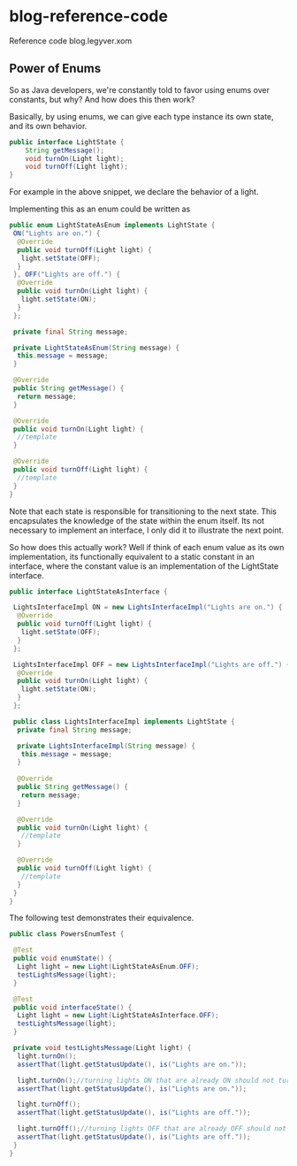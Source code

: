 # blog-reference-code
Reference code blog.legyver.xom

## Power of Enums
So as Java developers, we're constantly told to favor using enums over constants, but why?  And how does this then work?

Basically, by using enums, we can give each type instance its own state, and its own behavior.

```java
public interface LightState {
	String getMessage();
	void turnOn(Light light);
	void turnOff(Light light);
}
```
For example in the above snippet, we declare the behavior of a light.

Implementing this as an enum could be written as
```java
public enum LightStateAsEnum implements LightState {
 ON("Lights are on.") {
  @Override
  public void turnOff(Light light) {
   light.setState(OFF);
  }
 }, OFF("Lights are off.") {
  @Override
  public void turnOn(Light light) {
   light.setState(ON);
  }
 };

 private final String message;

 private LightStateAsEnum(String message) {
  this.message = message;
 }

 @Override
 public String getMessage() {
  return message;
 }

 @Override
 public void turnOn(Light light) {
  //template
 }

 @Override
 public void turnOff(Light light) {
  //template
 }
}
```
Note that each state is responsible for transitioning to the next state.  This encapsulates the knowledge of the state within the enum itself.  Its not necessary to implement an interface, I only did it to illustrate the next point.

So how does this actually work?  Well if think of each enum value as its own implementation, its functionally equivalent to a static constant in an interface, where the constant value is an implementation of the LightState interface.

```java
public interface LightStateAsInterface {

 LightsInterfaceImpl ON = new LightsInterfaceImpl("Lights are on.") {
  @Override
  public void turnOff(Light light) {
   light.setState(OFF);
  }
 };

 LightsInterfaceImpl OFF = new LightsInterfaceImpl("Lights are off.") {
  @Override
  public void turnOn(Light light) {
   light.setState(ON);
  }
 };

 public class LightsInterfaceImpl implements LightState {
  private final String message;

  private LightsInterfaceImpl(String message) {
   this.message = message;
  }
 
  @Override
  public String getMessage() {
   return message;
  }

  @Override
  public void turnOn(Light light) {
   //template
  }

  @Override
  public void turnOff(Light light) {
   //template
  }
 }
}
```

The following test demonstrates their equivalence.
```java
public class PowersEnumTest {

 @Test
 public void enumState() {
  Light light = new Light(LightStateAsEnum.OFF);
  testLightsMessage(light);
 }

 @Test
 public void interfaceState() {
  Light light = new Light(LightStateAsInterface.OFF);
  testLightsMessage(light);
 }

 private void testLightsMessage(Light light) {
  light.turnOn();
  assertThat(light.getStatusUpdate(), is("Lights are on."));

  light.turnOn();//turning lights ON that are already ON should not turn them OFF
  assertThat(light.getStatusUpdate(), is("Lights are on."));

  light.turnOff();
  assertThat(light.getStatusUpdate(), is("Lights are off."));

  light.turnOff();//turning lights OFF that are already OFF should not turn them ON
  assertThat(light.getStatusUpdate(), is("Lights are off."));
 }
}
```




